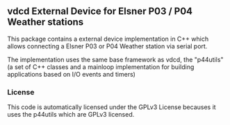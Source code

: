 
## vdcd External Device for Elsner P03 / P04 Weather stations

This package contains a external device implementation in C++ which allows connecting a Elsner P03 or P04 Weather station via serial port.

The implementation uses the same base framework as vdcd, the "p44utils" (a set of C++ classes and a mainloop implementation for building applications based on I/O events and timers)

### License

This code is automatically licensed under the GPLv3 License becauses it uses the p44utils which are GPLv3 licensed.
